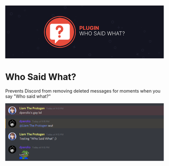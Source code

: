 ![banner](./assets/banner.png)

# Who Said What?
Prevents Discord from removing deleted messages for moments when you say "Who said what?"

![1](./screenshots/1.png)